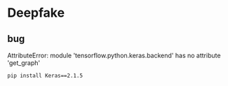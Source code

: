 # Deepfake

## bug
AttributeError: module 'tensorflow.python.keras.backend' has no attribute 'get_graph'
```
pip install Keras==2.1.5
```
